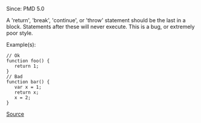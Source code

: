 Since: PMD 5.0

A 'return', 'break', 'continue', or 'throw' statement should be the last in a block. Statements after these
will never execute.  This is a bug, or extremely poor style.

Example(s):
```
// Ok
function foo() {
   return 1;
}
// Bad
function bar() {
   var x = 1;
   return x;
   x = 2;
}
```

[Source](https://pmd.github.io/pmd-5.5.4/pmd-javascript/rules/ecmascript/basic.html#UnreachableCode)
